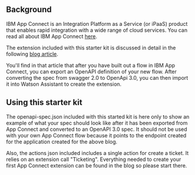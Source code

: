 
## Background

IBM App Connect is an Integration Platform as a Service (or iPaaS) product that enables rapid integration with a wide range of cloud services. You can read all about IBM App Connect [here](https://www.ibm.com/cloud/app-connect).

The extension included with this starter kit is discussed in detail in the following [blog article](https://medium.com/ibm-watson/watson-assistant-just-got-connected-a1f46dc9b130).

You'll find in that article that after you have built out a flow in IBM App Connect, you can export an OpenAPI definition of your new flow. After converting the spec from swagger 2.0 to OpenApi 3.0, you can then import it into Watson Assistant to create the extension. 

## Using this starter kit

The openapi-spec.json included with this started kit is here only to show an example of what your spec should look like after it has been exported from App Connect and converted to an OpenAPI 3.0 spec. It should not be used with your own App Connect flow because it points to the endpoint created for the application created for the above blog.

Also, the actions json included includes a single action for create a ticket. It relies on an extension call "Ticketing". Everything needed to create your first App Connect extension can be found in the blog so please start there.

